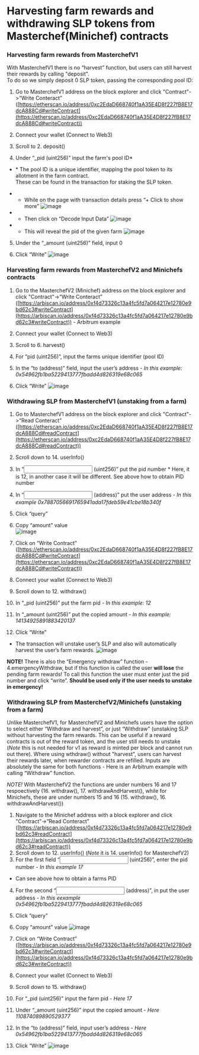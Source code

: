 # Harvesting farm rewards and withdrawing SLP tokens from Masterchef(Minichef) contracts

### Harvesting farm rewards from MasterchefV1

With MasterchefV1 there is no “harvest” function, but users can still harvest their rewards by calling "deposit". <br>
To do so we simply deposit 0 SLP token, passing the corresponding pool ID:

1. Go to MasterchefV1 address on the block explorer and click "Contract"->“Write Conteract” ([https://etherscan.io/address/0xc2EdaD668740f1aA35E4D8f227fB8E17dcA888Cd#writeContract](https://etherscan.io/address/0xc2EdaD668740f1aA35E4D8f227fB8E17dcA888Cd#writeContract))

2. Connect your wallet (Connect to Web3)
    
3. Scroll to 2. deposit()

4. Under “\_pid (uint256)” input the farm's pool ID*

- \* The pool ID is a unique identifier, mapping the pool token to its allotment in the farm contract. <br>
  These can be found in the transaction for staking the SLP token.
 
- - While on the page with transaction details press “+ Click to show more”
![image](https://user-images.githubusercontent.com/12489182/228075061-8439657a-f7ee-4a55-a2df-b4e3b4466a63.png)

- - Then click on “Decode Input Data”
![image](https://user-images.githubusercontent.com/12489182/228075305-9b377a80-84df-4a92-a549-2d9c30a043e2.png)

- - This will reveal the pid of the given farm
![image](https://user-images.githubusercontent.com/12489182/228075189-9c35acfc-471f-4a50-80ff-34d55f75aef6.png)

5. Under the “\_amount (uint256)” field, input 0

6. Click “Write”
![image](https://user-images.githubusercontent.com/12489182/228086682-b67fba0b-0f99-4ad1-b4ad-336afc873eda.png)

### Harvesting farm rewards from MasterchefV2 and Minichefs contracts
1. Go to the MasterchefV2 (Minichef) address on the block explorer and click "Contract"->“Write Conteract” ([https://arbiscan.io/address/0xf4d73326c13a4fc5fd7a064217e12780e9bd62c3#writeContract](https://arbiscan.io/address/0xf4d73326c13a4fc5fd7a064217e12780e9bd62c3#writeContract)) - Arbitrum example

2. Connect your wallet (Connect to Web3)

3. Scroll to 6. harvest()

4. For “pid (uint256)”, input the farms unique identifier (pool ID) 

5. In the “to (address)” field, input the user’s address - *In this example: 0x54962fb1ba5229413777fbadd4d826319e68c065*

6. Click “Write”
![image](https://user-images.githubusercontent.com/12489182/228086556-83439555-dff6-4eff-9608-345d3fe2e584.png)

### **Withdrawing SLP from MasterchefV1 (unstaking from a farm)**

1. Go to MasterchefV1 address on the block explorer and click "Contract"->“Read Conteract” ([https://etherscan.io/address/0xc2EdaD668740f1aA35E4D8f227fB8E17dcA888Cd#readContract](https://etherscan.io/address/0xc2EdaD668740f1aA35E4D8f227fB8E17dcA888Cd#readContract))

2. Scroll down to 14. userInfo()

3. In “<input> (uint256)” put the pid number 
\* Here, it is 12, in another case it will be different. See above how to obtain PID number

4. In “<input> (address)” put the user address - *In this example 0x7887056691765941ada17fdeb59e41cbe18b340f*

5. Click “query”

6. Copy “amount” value <br> ![image](https://user-images.githubusercontent.com/12489182/228090954-1ee26234-1139-48fd-aa10-c4aabfe3126e.png)

7. Click on “Write Contract” ([https://etherscan.io/address/0xc2EdaD668740f1aA35E4D8f227fB8E17dcA888Cd#writeContract](https://etherscan.io/address/0xc2EdaD668740f1aA35E4D8f227fB8E17dcA888Cd#writeContract))

8. Connect your wallet (Connect to Web3)

9. Scroll down to 12. withdraw()

10. In “\_pid (uint256)” put the farm pid - *In this example: 12*

11. In “\_amount (uint256)” put the copied amount - *In this example: 14134925891883420137*

12. Click “Write”

- The transaction will unstake user’s SLP and also will automatically harvest the user’s farm rewards.
![image](https://user-images.githubusercontent.com/12489182/228090593-4ff4f012-b52d-4481-b279-3f8f4d55accf.png)

**********NOTE!********** There is also the “Emergency withdraw” function - 4.emergencyWithdraw, but if this function is called the user **will lose** the pending farm rewards! To call this function the user must enter just the pid number and click “write”. 
**Should be used only if the user needs to unstake in emergency!**

### Withdrawing SLP from MasterchefV2/Minichefs (unstaking from a farm)

Unlike MasterchefV1, for MasterchefV2 and Minichefs users have the option to select either “Withdraw and harvest”, or just “Withdraw” (unstaking SLP without harvesting the farm rewards. This can be useful if a reward contracts is out of the reward token, and the user still needs to unstake (*Note* this is not needed for v1 as reward is minted per block and cannot run out there). 
Where using wthdraw() without "harvest", users can harvest their rewards later, when rewarder contracts are refilled. 
Inputs are absolutely the same for both functions - Here is an Arbitrum example with calling “Withdraw” function.

*NOTE!* With MasterchefV2 the functions are under numbers 16 and 17 respoectively (16. withdraw(), 17. withdrawAndHarvest(), while for Minichefs, these are under numbers 15 and 16 (15. withdraw(), 16. withdrawAndHarvest())

1. Navigate to the Minichef address with a block explorer and click "Contract"->“Read Conteract” ([https://arbiscan.io/address/0xf4d73326c13a4fc5fd7a064217e12780e9bd62c3#readContract](https://arbiscan.io/address/0xf4d73326c13a4fc5fd7a064217e12780e9bd62c3#readContract))
2. Scroll down to 12. userInfo() (*Note* it is 14. userInfo() for MasterchefV2)
3. For the first field “<input> (uint256)”, enter the pid number - *In this example 17*
* Can see above how to obtain a farms PID

4. For the second “<input> (address)”, in put the user address - *In this eexample 0x54962fb1ba5229413777fbadd4d826319e68c065*

5. Click “query”

6. Copy “amount” value
![image](https://user-images.githubusercontent.com/12489182/228090974-565ec421-1f4e-4ae5-bae5-6c0976ca3bfd.png)

7. Click on “Write Contract” ([https://arbiscan.io/address/0xf4d73326c13a4fc5fd7a064217e12780e9bd62c3#writeContract](https://arbiscan.io/address/0xf4d73326c13a4fc5fd7a064217e12780e9bd62c3#writeContract))

8. Connect your wallet (Connect to Web3)

9. Scroll down to 15. withdraw()

10. For “\_pid (uint256)” input the farm pid - *Here 17*

11. Under “\_amount (uint256)” input the copied amount - *Here 110874089890529377*

12. In the “to (address)” field, input user’s address - *Here 0x54962fb1ba5229413777fbadd4d826319e68c065*

13. Click “Write”
![image](https://user-images.githubusercontent.com/12489182/228090840-82422e89-0a0c-4320-9f74-6c457d4c9675.png)
